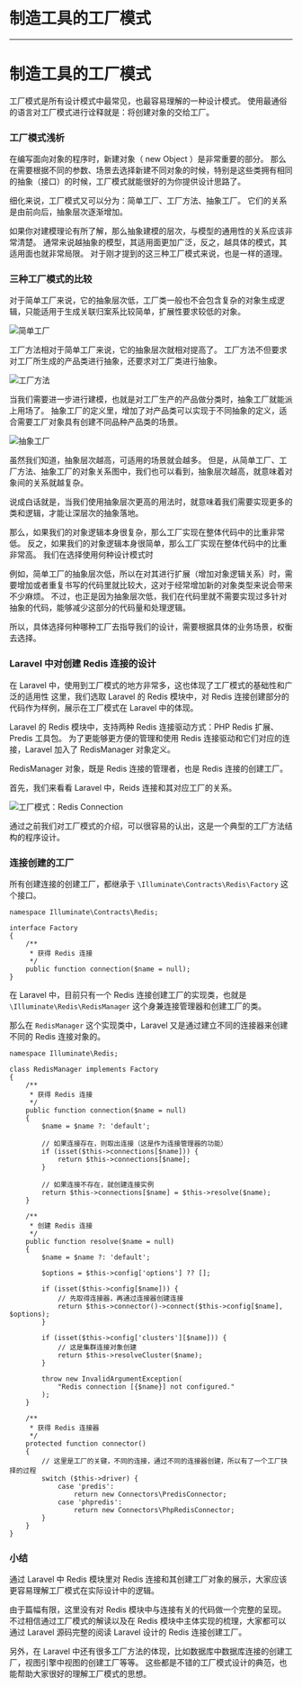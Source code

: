 
# 制造工具的工厂模式
---

# 制造工具的工厂模式

工厂模式是所有设计模式中最常见，也最容易理解的一种设计模式。 使用最通俗的语言对工厂模式进行诠释就是：将创建对象的交给工厂。

### 工厂模式浅析

在编写面向对象的程序时，新建对象（ new Object ）是非常重要的部分。 那么在需要根据不同的参数、场景去选择新建不同对象的时候，特别是这些类拥有相同的抽象（接口）的时候，工厂模式就能很好的为你提供设计思路了。

细化来说，工厂模式又可以分为：简单工厂、工厂方法、抽象工厂。 它们的关系是由前向后，抽象层次逐渐增加。

如果你对建模理论有所了解，那么抽象建模的层次，与模型的通用性的关系应该非常清楚。 通常来说越抽象的模型，其适用面更加广泛，反之，越具体的模式，其适用面也就非常局限。 对于刚才提到的这三种工厂模式来说，也是一样的道理。

### 三种工厂模式的比较

对于简单工厂来说，它的抽象层次低，工厂类一般也不会包含复杂的对象生成逻辑，只能适用于生成关联归案系比较简单，扩展性要求较低的对象。

![简单工厂](https://p1-jj.byteimg.com/tos-cn-i-t2oaga2asx/gold-user-assets/2017/12/14/160553df19fb9b8c~tplv-t2oaga2asx-image.image)

工厂方法相对于简单工厂来说，它的抽象层次就相对提高了。 工厂方法不但要求对工厂所生成的产品类进行抽象，还要求对工厂类进行抽象。

![工厂方法](https://p1-jj.byteimg.com/tos-cn-i-t2oaga2asx/gold-user-assets/2017/12/14/160553e83b9c5372~tplv-t2oaga2asx-image.image)

当我们需要进一步进行建模，也就是对工厂生产的产品做分类时，抽象工厂就能派上用场了。 抽象工厂的定义里，增加了对产品类可以实现于不同抽象的定义，适合需要工厂对象具有创建不同品种产品类的场景。

![抽象工厂](https://p1-jj.byteimg.com/tos-cn-i-t2oaga2asx/gold-user-assets/2017/12/15/1605891ae3b04b79~tplv-t2oaga2asx-image.image)

虽然我们知道，抽象层次越高，可适用的场景就会越多。 但是，从简单工厂、工厂方法、抽象工厂的对象关系图中，我们也可以看到，抽象层次越高，就意味着对象间的关系就越复杂。

说成白话就是，当我们使用抽象层次更高的用法时，就意味着我们需要实现更多的类和逻辑，才能让深层次的抽象落地。

那么，如果我们的对象逻辑本身很复杂，那么工厂实现在整体代码中的比重非常低。 反之，如果我们的对象逻辑本身很简单，那么工厂实现在整体代码中的比重非常高。 我们在选择使用何种设计模式时

例如，简单工厂的抽象层次低，所以在对其进行扩展（增加对象逻辑关系）时，需要增加或者重复书写的代码里就比较大，这对于经常增加新的对象类型来说会带来不少麻烦。 不过，也正是因为抽象层次低，我们在代码里就不需要实现过多针对抽象的代码，能够减少这部分的代码量和处理逻辑。

所以，具体选择何种哪种工厂去指导我们的设计，需要根据具体的业务场景，权衡去选择。

### Laravel 中对创建 Redis 连接的设计

在 Laravel 中，使用到工厂模式的地方非常多，这也体现了工厂模式的基础性和广泛的适用性 这里，我们选取 Laravel 的 Redis 模块中，对 Redis 连接创建部分的代码作为样例，展示在工厂模式在 Laravel 中的体现。

Laravel 的 Redis 模块中，支持两种 Redis 连接驱动方式：PHP Redis 扩展、Predis 工具包。 为了更能够更方便的管理和使用 Redis 连接驱动和它们对应的连接，Laravel 加入了 RedisManager 对象定义。

RedisManager 对象，既是 Redis 连接的管理者，也是 Redis 连接的创建工厂。

首先，我们来看看 Laravel 中，Reids 连接和其对应工厂的关系。

![工厂模式：Redis Connection](https://p1-jj.byteimg.com/tos-cn-i-t2oaga2asx/gold-user-assets/2017/12/20/16071fec4bb86f47~tplv-t2oaga2asx-image.image)

通过之前我们对工厂模式的介绍，可以很容易的认出，这是一个典型的工厂方法结构的程序设计。

### 连接创建的工厂

所有创建连接的创建工厂，都继承于 `\Illuminate\Contracts\Redis\Factory` 这个接口。

```
namespace Illuminate\Contracts\Redis;

interface Factory
{
    /**
     * 获得 Redis 连接
     */
    public function connection($name = null);
}
```

在 Laravel 中，目前只有一个 Redis 连接创建工厂的实现类，也就是 `\Illuminate\Redis\RedisManager` 这个身兼连接管理器和创建工厂的类。

那么在 `RedisManager` 这个实现类中，Laravel 又是通过建立不同的连接器来创建不同的 Redis 连接对象的。

```
namespace Illuminate\Redis;

class RedisManager implements Factory
{
    /**
     * 获得 Redis 连接
     */
    public function connection($name = null)
    {
        $name = $name ?: 'default';

        // 如果连接存在，则取出连接（这是作为连接管理器的功能）
        if (isset($this->connections[$name])) {
            return $this->connections[$name];
        }

        // 如果连接不存在，就创建连接实例
        return $this->connections[$name] = $this->resolve($name);
    }

    /**
     * 创建 Redis 连接
     */
    public function resolve($name = null)
    {
        $name = $name ?: 'default';

        $options = $this->config['options'] ?? [];

        if (isset($this->config[$name])) {
            // 先取得连接器，再通过连接器创建连接
            return $this->connector()->connect($this->config[$name], $options);
        }

        if (isset($this->config['clusters'][$name])) {
            // 这是集群连接对象创建
            return $this->resolveCluster($name);
        }

        throw new InvalidArgumentException(
            "Redis connection [{$name}] not configured."
        );
    }

    /**
     * 获得 Redis 连接器
     */
    protected function connector()
    {
        // 这里是工厂的关键，不同的连接，通过不同的连接器创建，所以有了一个工厂抉择的过程
        switch ($this->driver) {
            case 'predis':
                return new Connectors\PredisConnector;
            case 'phpredis':
                return new Connectors\PhpRedisConnector;
        }
    }
}
```

### 小结

通过 Laravel 中 Redis 模块里对 Redis 连接和其创建工厂对象的展示，大家应该更容易理解工厂模式在实际设计中的逻辑。

由于篇幅有限，这里没有对 Redis 模块中与连接有关的代码做一个完整的呈现。 不过相信通过工厂模式的解读以及在 Redis 模块中主体实现的梳理，大家都可以通过 Laravel 源码完整的阅读 Laravel 设计的 Redis 连接创建工厂。

另外，在 Laravel 中还有很多工厂方法的体现，比如数据库中数据库连接的创建工厂，视图引擎中视图的创建工厂等等。 这些都是不错的工厂模式设计的典范，也能帮助大家很好的理解工厂模式的思想。
    